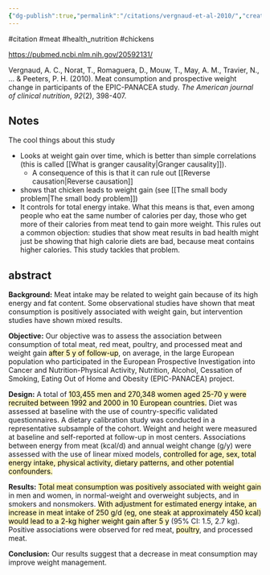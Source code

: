 ```yaml
---
{"dg-publish":true,"permalink":"/citations/vergnaud-et-al-2010/","created":"2025-10-23T17:42:45.334+01:00","updated":"2025-10-26T00:57:31.808+01:00"}
---
```


#citation #meat #health_nutrition  #chickens 

https://pubmed.ncbi.nlm.nih.gov/20592131/

Vergnaud, A. C., Norat, T., Romaguera, D., Mouw, T., May, A. M., Travier, N., ... & Peeters, P. H. (2010). Meat consumption and prospective weight change in participants of the EPIC-PANACEA study. _The American journal of clinical nutrition_, _92_(2), 398-407.
## Notes
The cool things about this study 
- Looks at weight gain over time, which is better than simple correlations (this is called [[What is granger causality\|Granger causality]]).
	- A consequence of this is that it can rule out [[Reverse causation\|Reverse causation]] 
- shows that chicken leads to weight gain (see [[The small body problem\|The small body problem]])
- It controls for total energy intake. What this means is that, even among people who eat the same number of calories per day, those who get more of their calories from meat tend to gain more weight. This rules out a common objection: studies that show meat results in bad health might just be showing that high calorie diets are bad, because meat contains higher calories. This study tackles that problem.

## abstract
**Background:** Meat intake may be related to weight gain because of its high energy and fat content. Some observational studies have shown that meat consumption is positively associated with weight gain, but intervention studies have shown mixed results.

**Objective:** Our objective was to assess the association between consumption of total meat, red meat, poultry, and processed meat and weight gain <mark style="background: #FFF3A3A6;">after 5 y of follow-up</mark>, on average, in the large European population who participated in the European Prospective Investigation into Cancer and Nutrition-Physical Activity, Nutrition, Alcohol, Cessation of Smoking, Eating Out of Home and Obesity (EPIC-PANACEA) project.

**Design:** A total of <mark style="background: #FFF3A3A6;">103,455 men and 270,348 women aged 25-70 y were recruited between 1992 and 2000 in 10 European countries.</mark> Diet was assessed at baseline with the use of country-specific validated questionnaires. A dietary calibration study was conducted in a representative subsample of the cohort. Weight and height were measured at baseline and self-reported at follow-up in most centers. Associations between energy from meat (kcal/d) and annual weight change (g/y) were assessed with the use of linear mixed models, <mark style="background: #FFF3A3A6;">controlled for age, sex, total energy intake, physical activity, dietary patterns, and other potential confounders.</mark>

**Results:** <mark style="background: #FFF3A3A6;">Total meat consumption was positively associated with weight gain</mark> in men and women, in normal-weight and overweight subjects, and in smokers and nonsmokers. <mark style="background: #FFF3A3A6;">With adjustment for estimated energy intake, an increase in meat intake of 250 g/d (eg, one steak at approximately 450 kcal) would lead to a 2-kg higher weight gain after 5 y</mark> (95% CI: 1.5, 2.7 kg). Positive associations were observed for red meat, <mark style="background: #FFF3A3A6;">poultry</mark>, and processed meat.

**Conclusion:** Our results suggest that a decrease in meat consumption may improve weight management.